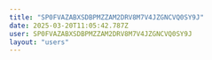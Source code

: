 ```yaml
---
title: "SP0FVAZABXSDBPMZZAM2DRV8M7V4JZGNCVQ0SY9J"
date: 2025-03-20T11:05:42.787Z
user: SP0FVAZABXSDBPMZZAM2DRV8M7V4JZGNCVQ0SY9J
layout: "users"
---
```

    
